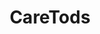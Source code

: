 ---
title: CareTods
img: caretods.png
link: https://caretods.com.my
year: 2023 - Present
description: A marketplace for parents and babysitters
---